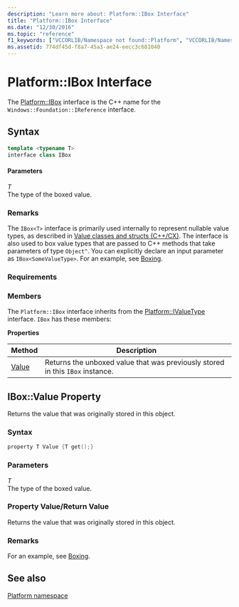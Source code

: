 ```yaml
---
description: "Learn more about: Platform::IBox Interface"
title: "Platform::IBox Interface"
ms.date: "12/30/2016"
ms.topic: "reference"
f1_keywords: ["VCCORLIB/Namespace not found::Platform", "VCCORLIB/Namespace not found::Platform::Value"]
ms.assetid: 774df45d-f8a7-45a3-ae24-eecc3c681040
---
```

# Platform::IBox Interface

The [Platform::IBox](../cppcx/platform-ibox-interface.md) interface is the C++ name for the `Windows::Foundation::IReference` interface.

## Syntax

```cpp
template <typename T>
interface class IBox
```

#### Parameters

*T*<br/>
The type of the boxed value.

### Remarks

The `IBox<T>` interface is primarily used internally to represent nullable value types, as described in [Value classes and structs (C++/CX)](../cppcx/value-classes-and-structs-c-cx.md). The interface is also used to box value types that are passed to C++ methods that take parameters of type `Object^`. You can explicitly declare an input parameter as `IBox<SomeValueType>`. For an example, see [Boxing](../cppcx/boxing-c-cx.md).

### Requirements

### Members

The `Platform::IBox` interface inherits from the [Platform::IValueType](../cppcx/platform-ivaluetype-interface.md) interface. `IBox` has these members:

**Properties**

|Method|Description|
|------------|-----------------|
|[Value](#value)|Returns the unboxed value that was previously stored in this `IBox` instance.|

## <a name="value"></a> IBox::Value Property

Returns the value that was originally stored in this object.

### Syntax

```cpp
property T Value {T get();}
```

### Parameters

*T*<br/>
The type of the boxed value.

### Property Value/Return Value

Returns the value that was originally stored in this object.

### Remarks

For an example, see [Boxing](../cppcx/boxing-c-cx.md).

## See also

[Platform namespace](../cppcx/platform-namespace-c-cx.md)
